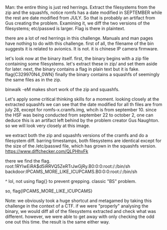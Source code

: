Man: the entire thing is just red herrings. Extract the filesystems from the zip and the squashfs, notice romfs has a date modified in SEPTEMBER while the rest are date modified from JULY. So that is probably an artifact from Gus creating the problem. Examining it, we diff the two versions of the filesystems; etc/passwd is larger. Flag is there in plaintext.

there are a lot of red herrings in this challenge.
Manuals and man pages have nothing to do with this challenge.
first of all, the filename of the bin suggests it is related to avionics.
It is not. it is chinese IP camera firmware.

let's look now at the binary itself.
first, the binary begins with a zip file containing some filesystems. let's extract these in zip/ and set them aside for later.
next, the binary contains a flag in plain text but it is fake. flag{C329970N4_0WN}
finally the binary contains a squashfs of seemingly the same files as in the zip.

binwalk -eM makes short work of the zip and squashfs.

Let's apply some critical thinking skills for a moment.
looking closely at the extracted squashfs we can see that the date modified for all th files are from july 28,
except for romfs-x.cramfs.img, whcih is from september 10. since the HSF was being conducted from september 22
to october 2, one can deduce this is an artifact left behind by the problem creator Gus Naughton.
so we will look very closely at this image.

we extract both the zip and squashfs versions of the cramfs and do a filesystem diff.
barring timestamps, both filesystems are identical except for the size of the /etc/passwd file,
which has grown in the squashfs version.
https://www.diffchecker.com/QLPHhvFk

there we find the flag.
root:$1$RYIwEiRA$d5iRRVQ5ZeRTrJwGjRy.B0:0:0:root:/:/bin/sh
backdoor:IPCAMS_MORE_LIKE_ICUPCAMS.B0:0:0:root:/:/bin/sh

^ lol, not using flag{} to prevent grepping. classic "BS" problem.

so, flag{IPCAMS_MORE_LIKE_ICUPCAMS}

Note: we obviously took a huge shortcut and metagamed by taking this challenge in the context of a CTF.
if we were "properly" analysing the binary, we would diff all of the filesystems extracted and check what was
different. however, we were able to get away with only checking the odd one out this time. the result is the same either way.

